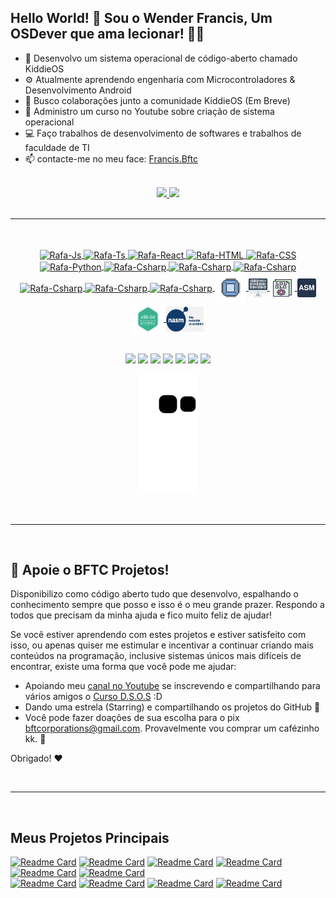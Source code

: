 ## Hello World! 🖖 Sou o Wender Francis, Um OSDever que ama lecionar! 👨‍🏫

- 💾 Desenvolvo um sistema operacional de código-aberto chamado KiddieOS
- ⚙ Atualmente aprendendo engenharia com Microcontroladores & Desenvolvimento Android
- 👥 Busco colaborações junto a comunidade KiddieOS (Em Breve)
- 🎥 Administro um curso no Youtube sobre criação de sistema operacional
- 💻 Faço trabalhos de desenvolvimento de softwares e trabalhos de faculdade de TI
- 📫 contacte-me no meu face: [Francis.Bftc](https://www.facebook.com/francis.bftc/)

<br>

<div align="center">
  <a href="https://github.com/FrancisBFTC">
  <img height="180em" src="https://github-readme-stats.vercel.app/api?username=FrancisBFTC&show_icons=true&theme=radical&include_all_commits=true&count_private=true"/>
  <img height="180em" src="https://github-readme-stats.vercel.app/api/top-langs/?username=FrancisBFTC&layout=compact&langs_count=10&theme=radical"/>
</div>
  
  <br>
<hr>
<br>

<div style="display: inline_block" align="center"><br>
  <img align="center" alt="Rafa-Js" height="30" width="40" src="https://cdn.jsdelivr.net/gh/devicons/devicon/icons/arduino/arduino-original-wordmark.svg">
  <img align="center" alt="Rafa-Ts" height="30" width="40" src="https://cdn.jsdelivr.net/gh/devicons/devicon/icons/bash/bash-original.svg">
  <img align="center" alt="Rafa-React" height="30" width="40" src="https://cdn.jsdelivr.net/gh/devicons/devicon/icons/c/c-original.svg">
  <img align="center" alt="Rafa-HTML" height="30" width="40" src="https://cdn.jsdelivr.net/gh/devicons/devicon/icons/cplusplus/cplusplus-original.svg">
  <img align="center" alt="Rafa-CSS" height="30" width="40" src="https://cdn.jsdelivr.net/gh/devicons/devicon/icons/embeddedc/embeddedc-plain-wordmark.svg">
  <img align="center" alt="Rafa-Python" height="30" width="40" src="https://cdn.jsdelivr.net/gh/devicons/devicon/icons/oracle/oracle-original.svg">
  <img align="center" alt="Rafa-Csharp" height="30" width="40" src="https://cdn.jsdelivr.net/gh/devicons/devicon/icons/java/java-original-wordmark.svg">
  <img align="center" alt="Rafa-Csharp" height="30" width="40" src="https://cdn.jsdelivr.net/gh/devicons/devicon/icons/html5/html5-original.svg">
  <img align="center" alt="Rafa-Csharp" height="30" width="40" src="https://cdn.jsdelivr.net/gh/devicons/devicon/icons/debian/debian-plain-wordmark.svg">
  <img align="center" alt="Rafa-Csharp" height="30" width="40" src="https://cdn.jsdelivr.net/gh/devicons/devicon/icons/windows8/windows8-original.svg">
  <img align="center" alt="Rafa-Csharp" height="30" width="40" src="https://cdn.jsdelivr.net/gh/devicons/devicon/icons/labview/labview-original.svg">
  <img align="center" alt="Rafa-Csharp" height="30" width="40" src="https://cdn.jsdelivr.net/gh/devicons/devicon/icons/msdos/msdos-original.svg">
  <img align="center" height="50" width="50" src="icons8-processador-100.png">
  <img align="center" height="30" width="30" src="icons8-binary-code-94.png">
  <img align="center" height="30" width="40" src="icons8-analytics-64.png">
  <img align="center" height="30" width="30" src="asm.png">
  <img align="center" height="50" width="50" src="Assembly-x86.png">
  <img align="center" height="40" width="60" src="Nasm.png">
</div>
  
  ##
 
<div align="center"> 
  <a href="https://www.youtube.com/channel/UCAC2WHKy7UmEQXaZbMfcszg" target="_blank"><img src="https://img.shields.io/badge/YouTube-FF0000?style=for-the-badge&logo=youtube&logoColor=white" target="_blank"></a>
  <a href="https://instagram.com/francisbftc.sys" target="_blank"><img src="https://img.shields.io/badge/-Instagram-%23E4405F?style=for-the-badge&logo=instagram&logoColor=white" target="_blank"></a>
 <a href="https://discord.gg/RDbdxZBZ" target="_blank"><img src="https://img.shields.io/badge/Discord-7289DA?style=for-the-badge&logo=discord&logoColor=white" target="_blank"></a> 
  <a href = "mailto:bftcorporations@gmail.com"><img src="https://img.shields.io/badge/Gmail-D14836?style=for-the-badge&logo=gmail&logoColor=white" target="_blank"></a>
  <a href="https://www.linkedin.com/in/bftcorporations/" target="_blank"><img src="https://img.shields.io/badge/-LinkedIn-%230077B5?style=for-the-badge&logo=linkedin&logoColor=white" target="_blank"></a> 
 <a href="https://www.facebook.com/francis.bftc/" target="_blank"><img src="https://img.shields.io/badge/Facebook-1877F2?style=for-the-badge&logo=facebook&logoColor=white" target="_blank"></a>
 <a href="https://www.facebook.com/francis.bftc/" target="_blank"><img src="https://img.shields.io/badge/SoundCloud-FF3300?style=for-the-badge&logo=soundcloud&logoColor=white" target="_blank"></a>

  ![Snake animation](https://github.com/FrancisBFTC/FrancisBFTC/blob/output/github-contribution-grid-snake.svg)
 
</div>
  
<br>
<hr>
<br>
  
## :sparkling_heart: Apoie o BFTC Projetos!

Disponibilizo como código aberto tudo que desenvolvo, espalhando o conhecimento sempre que posso e isso é o meu grande prazer. Respondo a todos que precisam da minha ajuda e fico muito feliz de ajudar!

Se você estiver aprendendo com estes projetos e estiver satisfeito com isso, ou apenas quiser me estimular e incentivar a continuar criando mais conteúdos na programação, inclusive sistemas únicos mais difíceis de encontrar, existe uma forma que você pode me ajudar:

- Apoiando meu [canal no Youtube](https://www.youtube.com/channel/UCAC2WHKy7UmEQXaZbMfcszg) se inscrevendo e compartilhando para vários amigos o [Curso D.S.O.S](https://www.youtube.com/playlist?list=PLsoiO2Be-2z8BfsSkspJfDiuKeC9-LSca) :D
- Dando uma estrela (Starring) e compartilhando os projetos do GitHub 🚀
- Você pode fazer doações de sua escolha para o pix bftcorporations@gmail.com. Provavelmente vou comprar um cafézinho kk. :tea:

Obrigado! :heart:

<br>
<hr>
<br>
 
## Meus Projetos Principais
  
[![Readme Card](https://github-readme-stats.vercel.app/api/pin/?username=FrancisBFTC&repo=KiddieOS_Development)](https://github.com/FrancisBFTC/KiddieOS_Development)
[![Readme Card](https://github-readme-stats.vercel.app/api/pin/?username=FrancisBFTC&repo=Electrical_Engineering_Assembly)](https://github.com/FrancisBFTC/Electrical_Engineering_Assembly)
[![Readme Card](https://github-readme-stats.vercel.app/api/pin/?username=FrancisBFTC&repo=KiddieOS_SysCall)](https://github.com/FrancisBFTC/KiddieOS_SysCall)
[![Readme Card](https://github-readme-stats.vercel.app/api/pin/?username=FrancisBFTC&repo=RouthHurwitz_C_Algoritm)](https://github.com/FrancisBFTC/RouthHurwitz_C_Algoritm)
[![Readme Card](https://github-readme-stats.vercel.app/api/pin/?username=FrancisBFTC&repo=ProCalc-C)](https://github.com/FrancisBFTC/ProCalc-C)
[![Readme Card](https://github-readme-stats.vercel.app/api/pin/?username=FrancisBFTC&repo=CFOCOL_Programming)](https://github.com/FrancisBFTC/CFOCOL_Programming)  
[![Readme Card](https://github-readme-stats.vercel.app/api/pin/?username=FrancisBFTC&repo=Linguagem-Plax-JAVA)](https://github.com/FrancisBFTC/Linguagem-Plax-JAVA)
[![Readme Card](https://github-readme-stats.vercel.app/api/pin/?username=FrancisBFTC&repo=Eletronix-JAVA)](https://github.com/FrancisBFTC/Eletronix-JAVA)
[![Readme Card](https://github-readme-stats.vercel.app/api/pin/?username=FrancisBFTC&repo=InterComp-JAVA-Arduino)](https://github.com/FrancisBFTC/InterComp-JAVA-Arduino)
[![Readme Card](https://github-readme-stats.vercel.app/api/pin/?username=FrancisBFTC&repo=RAST_Kali_Linux-SHELL)](https://github.com/FrancisBFTC/RAST_Kali_Linux-SHELL)
  
<br>
